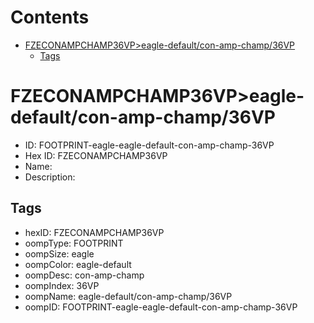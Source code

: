 



Contents
========

* [FZECONAMPCHAMP36VP>eagle-default/con-amp-champ/36VP](#fzeconampchamp36vpeagle-defaultcon-amp-champ36vp)
	* [Tags](#tags)

# FZECONAMPCHAMP36VP>eagle-default/con-amp-champ/36VP

- ID: FOOTPRINT-eagle-eagle-default-con-amp-champ-36VP
- Hex ID: FZECONAMPCHAMP36VP
- Name: 
- Description: 

## Tags

- hexID: FZECONAMPCHAMP36VP
- oompType: FOOTPRINT
- oompSize: eagle
- oompColor: eagle-default
- oompDesc: con-amp-champ
- oompIndex: 36VP
- oompName: eagle-default/con-amp-champ/36VP
- oompID: FOOTPRINT-eagle-eagle-default-con-amp-champ-36VP
